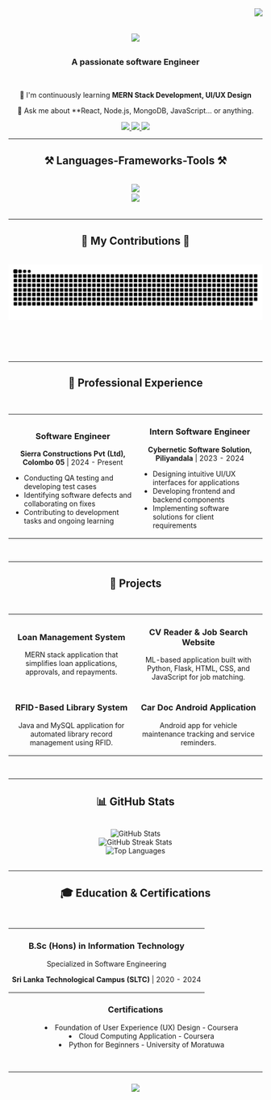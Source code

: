 <img align="right" src="https://visitor-badge.laobi.icu/badge?page_id=someshahewage.someshahewage" />

<h1 align="center">
    <img src="https://readme-typing-svg.herokuapp.com/?font=Righteous&size=35&center=true&vCenter=true&width=500&height=70&duration=4000&lines=Hi+There!+👋;+I'm+Somesha+Hewage!;" />
</h1>

<h3 align="center">A passionate software Engineer </h3>

<br/>

<div align="center">
 
 🌱 I'm continuously learning **MERN Stack Development, UI/UX Design**

💬 Ask me about **React, Node.js, MongoDB, JavaScript... or anything.


 
 </div>
 
<div align="center"> 
  <a href="mailto:someshahewage@gmail.com">
    <img src="https://img.shields.io/badge/Gmail-333333?style=for-the-badge&logo=gmail&logoColor=red" />
  </a>
  <a href="https://linkedin.com/in/somesha-hewage-48b571223" target="_blank">
    <img src="https://img.shields.io/badge/LinkedIn-0077B5?style=for-the-badge&logo=linkedin&logoColor=white" target="_blank" />
  </a>
  <a href="https://someshahewage.github.io/Somesha" target="_blank">
     <img src="https://img.shields.io/badge/Portfolio-FF5722?style=for-the-badge&logo=todoist&logoColor=white" target="_blank" /> <!-- sqlite, safari, google-chrome are other good icon options -->
  </a>
</div>

 <hr/>
 
<h2 align="center">⚒️ Languages-Frameworks-Tools ⚒️</h2>
<br/>
<div align="center">
    <img src="https://skillicons.dev/icons?i=react,nodejs,mongodb,javascript,html,css,vuejs,dotnet,androidstudio,sqlite,github,figma,vscode" />
    <br>
    <img src="https://skillicons.dev/icons?i=python,java,git,flask" /><br>
</div>

<br/>
<hr/>

<div align="center">
  <h2>🐍 My Contributions 🐍</h2>
  <br>
  <img alt="snake eating my contributions" src="https://raw.githubusercontent.com/salesp07/salesp07/output/github-contribution-grid-snake.svg" />
  
  <br/><br/><br/>
</div>

<hr/>

<h2 align="center">💼 Professional Experience</h2>
<br/>

<div align="center">
  <table>
    <tr>
      <td align="center">
        <h3>Software Engineer</h3>
        <p><b>Sierra Constructions Pvt (Ltd), Colombo 05</b> | 2024 - Present</p>
        <ul align="left">
          <li>Conducting QA testing and developing test cases</li>
          <li>Identifying software defects and collaborating on fixes</li>
          <li>Contributing to development tasks and ongoing learning</li>
        </ul>
      </td>
      <td align="center">
        <h3>Intern Software Engineer </h3>
        <p><b>Cybernetic Software Solution, Piliyandala</b> | 2023 - 2024</p>
        <ul align="left">
           <li>Designing intuitive UI/UX interfaces for applications</li>
          <li>Developing frontend and backend components</li>
          <li>Implementing software solutions for client requirements</li>
        </ul>
      </td>
    </tr>
  </table>
</div>

<br/>
<hr/>

<h2 align="center">🚀 Projects</h2>
<br/>

<div align="center">
  <table>
    <tr>
      <td align="center">
        <h3>Loan Management System</h3>
        <p>MERN stack application that simplifies loan applications, approvals, and repayments.</p>
      </td>
      <td align="center">
        <h3>CV Reader & Job Search Website</h3>
        <p>ML-based application built with Python, Flask, HTML, CSS, and JavaScript for job matching.</p>
      </td>
    </tr>
    <tr>
      <td align="center">
        <h3>RFID-Based Library System</h3>
        <p>Java and MySQL application for automated library record management using RFID.</p>
      </td>
      <td align="center">
        <h3>Car Doc Android Application</h3>
        <p>Android app for vehicle maintenance tracking and service reminders.</p>
      </td>
    </tr>
  </table>
</div>

<br/>
<hr/>

<h2 align="center">📊 GitHub Stats</h2>
<br>
<div align="center">
  <img src="https://github-readme-stats.vercel.app/api?username=someshahewage&theme=blue-green&hide_border=false&include_all_commits=false&count_private=false" alt="GitHub Stats" />
  <br/>
  <img src="https://github-readme-streak-stats.herokuapp.com/?user=someshahewage&theme=blue-green&hide_border=false" alt="GitHub Streak Stats" />
  <br/>
  <img src="https://github-readme-stats.vercel.app/api/top-langs/?username=someshahewage&theme=blue-green&hide_border=false&include_all_commits=false&count_private=false&layout=compact" alt="Top Languages" />
</div>

<br/>
<hr/>

<h2 align="center">🎓 Education & Certifications</h2>
<br/>

<div align="center">
  <table>
    <tr>
      <td align="center">
        <h3>B.Sc (Hons) in Information Technology</h3>
        <p>Specialized in Software Engineering</p>
        <p><b>Sri Lanka Technological Campus (SLTC)</b> | 2020 - 2024</p>
      </td>
    </tr>
  </table>
  
  <h3>Certifications</h3>
  <ul align="center" style="list-style-position: inside;">
    <li>Foundation of User Experience (UX) Design - Coursera</li>
    <li>Cloud Computing Application - Coursera</li>
    <li>Python for Beginners - University of Moratuwa</li>
  </ul>
</div>

<br/>
<hr/>

<h3 align="center">
    <img src="https://readme-typing-svg.herokuapp.com/?font=Righteous&size=25&center=true&vCenter=true&width=500&height=70&duration=4000&lines=Thanks+for+visiting!+👋;Connect+with+me+on+LinkedIn!;Check+out+my+portfolio+website!;">
</h3>

<br/>
